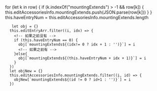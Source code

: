 for (let k in row) {
        if (k.indexOf("mountingExtends") > -1 && row[k]) {
          this.editAccessoriesInfo.mountingExtends.push(JSON.parse(row[k]))
        }
      }
      this.haveEntryNum = this.editAccessoriesInfo.mountingExtends.length


       let obj = {}
      this.editEntryArr.filter((i, idx) => {
        <!-- 如果之前没有 -->
        if (this.haveEntryNum == 0) {
          obj[`mountingExtends${(idx!= 0 ? idx + 1 : '')}`] = i
          <!-- 如果之前有 -->
        }else{
          obj[`mountingExtends${(this.haveEntryNum + idx + 1)}`] = i
        }
      })
      let objNew = {}
      this.editAccessoriesInfo.mountingExtends.filter((i, id) => {
        objNew[`mountingExtends${(id != 0 ? id+1 : '')}`] = i
      })